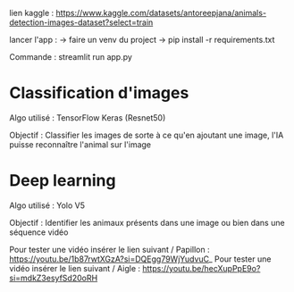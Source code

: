 lien kaggle : https://www.kaggle.com/datasets/antoreepjana/animals-detection-images-dataset?select=train

lancer l'app : 
-> faire un venv du project
-> pip install -r requirements.txt

Commande : streamlit run app.py

# Classification d'images

Algo utilisé : TensorFlow Keras (Resnet50)

Objectif : Classifier les images de sorte à ce qu'en ajoutant une image, l'IA puisse reconnaître l'animal sur l'image

# Deep learning

Algo utilisé : Yolo V5

Objectif : Identifier les animaux présents dans une image ou bien dans une séquence vidéo

Pour tester une vidéo insérer le lien suivant / Papillon : https://youtu.be/1b87rwtXGzA?si=DQEgg79WjYudvuC_
Pour tester une vidéo insérer le lien suivant / Aigle : https://youtu.be/hecXupPpE9o?si=mdkZ3esyfSd20oRH
